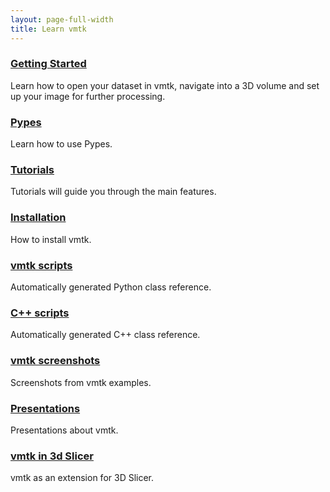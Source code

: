 ```yaml
---
layout: page-full-width
title: Learn vmtk
---
```


<div class="container">
  <div class="row">
    <div class="span4 doc-block">
      <h3><a href="{{ site.baseurl }}/documentation/getting-started.html">Getting Started</a></h3>
      <p>Learn how to open your dataset in vmtk, navigate into a 3D volume and set up your image for further processing.</p>
    </div>
    <div class="span4 doc-block">
      <h3><a href="{{ site.baseurl }}/documentation/pypes.html">Pypes</a></h3>
      <p>Learn how to use Pypes.</p>
    </div>
    <div class="span4 doc-block">
      <h3><a href="{{ site.baseurl }}/tutorials">Tutorials</a></h3>
      <p>Tutorials will guide you through the main features.</p>
    </div>
  </div>
  
  <div class="row">
    <div class="span4 doc-block">
      <h3><a href="{{ site.baseurl }}/documentation/installation.html/">Installation</a></h3>
      <p>How to install vmtk.</p>
    </div>
    <div class="span4 doc-block">
      <h3><a href="{{ site.baseurl }}/documentation/vmtkscripts.html">vmtk scripts</a></h3>
      <p>Automatically generated Python class reference.</p>
    </div>
    <div class="span4 doc-block">
      <h3><a href="{{ site.baseurl }}/doc/html/index.html">C++ scripts</a></h3>
      <p>Automatically generated C++ class reference.</p>
    </div>
  </div>
  
  <div class="row">
    <div class="span4 doc-block">
      <h3><a href="{{ site.baseurl }}/documentation/screenshots.html">vmtk screenshots</a></h3>
      <p>Screenshots from vmtk examples.</p>
    </div>
    <div class="span4 doc-block">
      <h3><a href="{{ site.baseurl }}/documentation/presentations.html/">Presentations</a></h3>
      <p>Presentations about vmtk.</p>
    </div>
    <div class="span4 doc-block">
	      <h3><a href="{{ site.baseurl }}/documentation/vmtkin3dslicer.html/">vmtk in 3d Slicer</a></h3>
      <p>vmtk as an extension for 3D Slicer.</p>
    </div>
  </div>
</div>



<!--
## Online Learning

There are a few interactive resources for trying out Scala, to get a look and feel of the language:

 * [Functional Programming in Scala](https://www.coursera.org/course/progfun): this is a course about functional
 programming given by Martin Odersky himself in autumn 2012. You can access the course material and exercises by
 signing up for the course. (The course will be given again soon..)
 * [Try Scala In Your Browser!](http://www.simplyscala.com/): [Simply Scala](http://www.simplyscala.com/) is a web site where you can interactively run the Scala interpreter in your browser! There you will find a tutorial that gives a rapid overview of the basic language features, the syntax, examples you can run and the ability to try your own code with an interactive interpreter.

## Books

There are more and more books being published about Scala. [Here]({{ site.baseurl  }}/documentation/books.html), you can find some of the titles. We only list books here which give an introduction to the Scala Language. Books which require knowledge of Scala, in particular books on frameworks like Lift, Play! or Akka are notlisted here.


## Bleeding Edge

If you are interested in finding out about the hottest, most pressing issues of tomorrow in the Scala world, have a look at the
[Scala Improvement Process (SIP) page](http://docs.scala-lang.org/sips/).

## Older Documentation

The documentation below may be a bit outdated, but provides insights into the (historical) design principles of
the language :

 * [Brief Scala Tutorial](http://www.scala-lang.org/docu/files/ScalaTutorial.pdf): a 20 page introduction to scala and some of the basic concepts and a good place to start. You will find more code examples [here](http://www.scala-lang.org/node/219).
 * [Scala By Example](http://www.scala-lang.org/docu/files/ScalaByExample.pdf): takes you through the Scala features with many examples. It does assume that you are already familiar with the basic Scala syntax and a basic understanding of functional programming. It is an excellent way to expand your knowledge and skill.
 * [Scala Overview](http://www.scala-lang.org/docu/files/ScalaOverview.pdf): this is a paper summarizing the features of the Scala Language in a formal and concise way. An excellent reference for language researchers or advanced programmers.
 * [Java to Scala with the Help of Experts](http://www.scala-lang.org/node/960): a collection of some of the almost endless supply of tips available for Java programmers new to Scala. There are also mini-blog series designed to take you through many of the important features of the Scala language in a friendly way.
-->